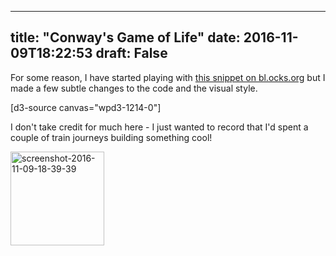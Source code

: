 
---
title: "Conway's Game of Life"
date: 2016-11-09T18:22:53
draft: False
---

For some reason, I have started playing with [this snippet on bl.ocks.org](http://bl.ocks.org/sylvaingi/2369589) but I made a few subtle changes to the code and the visual style.

[d3-source canvas="wpd3-1214-0"]

I don't take credit for much here - I just wanted to record that I'd spent a couple of train journeys building something cool!

<img class="alignleft wp-image-1216 size-thumbnail" src="http://logicalgenetics.com/wp-content/uploads/2016/11/Screenshot-2016-11-09-18.39.39-150x150.png" alt="screenshot-2016-11-09-18-39-39" width="150" height="150">